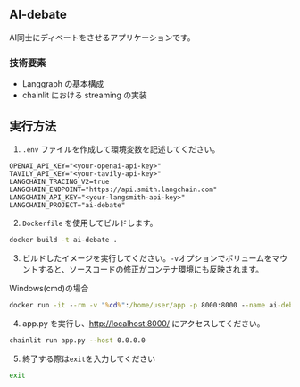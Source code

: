 ## AI-debate

AI同士にディベートをさせるアプリケーションです。

### 技術要素

- Langgraph の基本構成
- chainlit における streaming の実装

## 実行方法

1. `.env` ファイルを作成して環境変数を記述してください。

```
OPENAI_API_KEY="<your-openai-api-key>"
TAVILY_API_KEY="<your-tavily-api-key>"
LANGCHAIN_TRACING_V2=true
LANGCHAIN_ENDPOINT="https://api.smith.langchain.com"
LANGCHAIN_API_KEY="<your-langsmith-api-key>"
LANGCHAIN_PROJECT="ai-debate"
```

2. `Dockerfile` を使用してビルドします。

```bash
docker build -t ai-debate .
```

3. ビルドしたイメージを実行してください。`-v`オプションでボリュームをマウントすると、ソースコードの修正がコンテナ環境にも反映されます。

Windows(cmd)の場合
```cmd
docker run -it --rm -v "%cd%":/home/user/app -p 8000:8000 --name ai-debate ai-debate /bin/bash
```

4. app.py を実行し、[http://localhost:8000/](http://localhost:8000/) にアクセスしてください。

```bash
chainlit run app.py --host 0.0.0.0
```

5. 終了する際は`exit`を入力してください

```bash
exit
```

